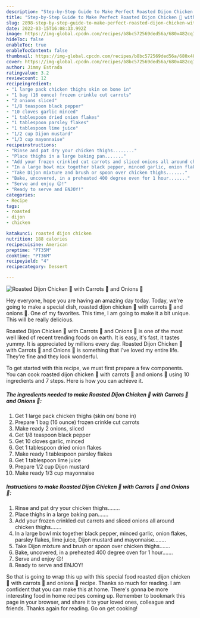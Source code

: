 ```yaml
---
description: "Step-by-Step Guide to Make Perfect Roasted Dijon Chicken 🍗 with Carrots 🥕 and Onions 🧅"
title: "Step-by-Step Guide to Make Perfect Roasted Dijon Chicken 🍗 with Carrots 🥕 and Onions 🧅"
slug: 2898-step-by-step-guide-to-make-perfect-roasted-dijon-chicken-with-carrots-and-onions
date: 2022-03-15T16:08:33.992Z
image: https://img-global.cpcdn.com/recipes/b8bc572569ded56a/680x482cq70/roasted-dijon-chicken-with-carrots-and-onions-recipe-main-photo.jpg
hideToc: false
enableToc: true
enableTocContent: false
thumbnail: https://img-global.cpcdn.com/recipes/b8bc572569ded56a/680x482cq70/roasted-dijon-chicken-with-carrots-and-onions-recipe-main-photo.jpg
cover: https://img-global.cpcdn.com/recipes/b8bc572569ded56a/680x482cq70/roasted-dijon-chicken-with-carrots-and-onions-recipe-main-photo.jpg
author: Jimmy Estrada
ratingvalue: 3.2
reviewcount: 12
recipeingredient:
- "1 large pack chicken thighs skin on bone in"
- "1 bag (16 ounce) frozen crinkle cut carrots"
- "2 onions sliced"
- "1/8 teaspoon black pepper"
- "10 cloves garlic minced"
- "1 tablespoon dried onion flakes"
- "1 tablespoon parsley flakes"
- "1 tablespoon lime juice"
- "1/2 cup Dijon mustard"
- "1/3 cup mayonnaise"
recipeinstructions:
- "Rinse and pat dry your chicken thighs........"
- "Place thighs in a large baking pan......."
- "Add your frozen crinkled cut carrots and sliced onions all around chicken thighs......."
- "In a large bowl mix together black pepper, minced garlic, onion flakes, parsley flakes, lime juice, Dijon mustard and mayonnaise........"
- "Take Dijon mixture and brush or spoon over chicken thighs......."
- "Bake, uncovered, in a preheated 400 degree oven for 1 hour......."
- "Serve and enjoy 😉!"
- "Ready to serve and ENJOY!"
categories:
- Recipe
tags:
- roasted
- dijon
- chicken

katakunci: roasted dijon chicken 
nutrition: 188 calories
recipecuisine: American
preptime: "PT35M"
cooktime: "PT36M"
recipeyield: "4"
recipecategory: Dessert

---
```



![Roasted Dijon Chicken 🍗 with Carrots 🥕 and Onions 🧅](https://img-global.cpcdn.com/recipes/b8bc572569ded56a/680x482cq70/roasted-dijon-chicken-with-carrots-and-onions-recipe-main-photo.jpg)

Hey everyone, hope you are having an amazing day today. Today, we're going to make a special dish, roasted dijon chicken 🍗 with carrots 🥕 and onions 🧅. One of my favorites. This time, I am going to make it a bit unique. This will be really delicious.



Roasted Dijon Chicken 🍗 with Carrots 🥕 and Onions 🧅 is one of the most well liked of recent trending foods on earth. It is easy, it's fast, it tastes yummy. It is appreciated by millions every day. Roasted Dijon Chicken 🍗 with Carrots 🥕 and Onions 🧅 is something that I've loved my entire life. They're fine and they look wonderful.


To get started with this recipe, we must first prepare a few components. You can cook roasted dijon chicken 🍗 with carrots 🥕 and onions 🧅 using 10 ingredients and 7 steps. Here is how you can achieve it.

<!--inarticleads1-->

##### The ingredients needed to make Roasted Dijon Chicken 🍗 with Carrots 🥕 and Onions 🧅:

1. Get 1 large pack chicken thighs (skin on/ bone in)
1. Prepare 1 bag (16 ounce) frozen crinkle cut carrots
1. Make ready 2 onions, sliced
1. Get 1/8 teaspoon black pepper
1. Get 10 cloves garlic, minced
1. Get 1 tablespoon dried onion flakes
1. Make ready 1 tablespoon parsley flakes
1. Get 1 tablespoon lime juice
1. Prepare 1/2 cup Dijon mustard
1. Make ready 1/3 cup mayonnaise




<!--inarticleads2-->

##### Instructions to make Roasted Dijon Chicken 🍗 with Carrots 🥕 and Onions 🧅:

1. Rinse and pat dry your chicken thighs........
1. Place thighs in a large baking pan.......
1. Add your frozen crinkled cut carrots and sliced onions all around chicken thighs.......
1. In a large bowl mix together black pepper, minced garlic, onion flakes, parsley flakes, lime juice, Dijon mustard and mayonnaise........
1. Take Dijon mixture and brush or spoon over chicken thighs.......
1. Bake, uncovered, in a preheated 400 degree oven for 1 hour.......
1. Serve and enjoy 😉!
1. Ready to serve and ENJOY!



So that is going to wrap this up with this special food roasted dijon chicken 🍗 with carrots 🥕 and onions 🧅 recipe. Thanks so much for reading. I am confident that you can make this at home. There's gonna be more interesting food in home recipes coming up. Remember to bookmark this page in your browser, and share it to your loved ones, colleague and friends. Thanks again for reading. Go on get cooking!
